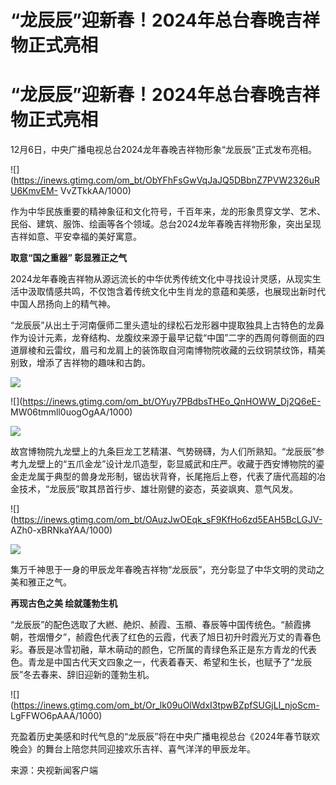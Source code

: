 # “龙辰辰”迎新春！2024年总台春晚吉祥物正式亮相

# “龙辰辰”迎新春！2024年总台春晚吉祥物正式亮相

12月6日，中央广播电视总台2024龙年春晚吉祥物形象“龙辰辰”正式发布亮相。

![](https://inews.gtimg.com/om_bt/ObYFhFsGwVqJaJQ5DBbnZ7PVW2326uRU6KmvEM-
VvZTkkAA/1000)

作为中华民族重要的精神象征和文化符号，千百年来，龙的形象贯穿文学、艺术、民俗、建筑、服饰、绘画等各个领域。总台2024龙年春晚吉祥物形象，突出呈现吉祥如意、平安幸福的美好寓意。

**取意“国之重器” 彰显雅正之气**

2024龙年春晚吉祥物从源远流长的中华优秀传统文化中寻找设计灵感，从现实生活中汲取情感共鸣，不仅饱含着传统文化中生肖龙的意蕴和美感，也展现出新时代中国人昂扬向上的精气神。

“龙辰辰”从出土于河南偃师二里头遗址的绿松石龙形器中提取独具上古特色的龙鼻作为设计元素，龙脊结构、龙腹纹来源于最早记载“中国”二字的西周何尊侧面的四道扉棱和云雷纹，眉弓和龙肩上的装饰取自河南博物院收藏的云纹铜禁纹饰，精美别致，增添了吉祥物的趣味和古韵。

![](https://inews.gtimg.com/om_bt/OhQd2n5fqbrX0EtQBFGCNhb8KVooe6VWSqu_3SouYuxgwAA/1000)

![](https://inews.gtimg.com/om_bt/OYuy7PBdbsTHEo_QnHOWW_Dj2Q6eE-
MW06tmmll0uogOgAA/1000)

![](https://inews.gtimg.com/om_bt/OZusMWBra5JfPo3cqYz80fqIH0KWiL9IYJmfsGvnhqrOQAA/1000)

故宫博物院九龙壁上的九条巨龙工艺精湛、气势磅礴，为人们所熟知。“龙辰辰”参考九龙壁上的“五爪金龙”设计龙爪造型，彰显威武和庄严。收藏于西安博物院的鎏金走龙属于典型的兽身龙形制，锯齿状背脊，长尾拖后上卷，代表了唐代高超的冶金技术，“龙辰辰”取其昂首行步、雄壮刚健的姿态，英姿飒爽、意气风发。

![](https://inews.gtimg.com/om_bt/OAuzJwOEqk_sF9KfHo6zd5EAH5BcLGJV-
AZh0-xBRNkaYAA/1000)

![](https://inews.gtimg.com/om_bt/OVp9wMF1W0IoSK1lR6FfHGwJHsvYnZcAAv25WDp6lDZD4AA/1000)

集万千神思于一身的甲辰龙年春晚吉祥物“龙辰辰”，充分彰显了中华文明的灵动之美和雅正之气。

**再现古色之美 绘就蓬勃生机**

“龙辰辰”的配色选取了大繎、赩炽、赪霞、玉頩、春辰等中国传统色。“赪霞拂朝，苍烟懵夕”，赪霞色代表了红色的云霞，代表了旭日初升时霞光万丈的青春色彩。春辰是冰雪初融，草木萌动的颜色，它所属的青绿色系正是东方青龙的代表色。青龙是中国古代天文四象之一，代表着春天、希望和生长，也赋予了“龙辰辰”冬去春来、辞旧迎新的蓬勃生机。

![](https://inews.gtimg.com/om_bt/Or_lk09uOlWdxI3tpwBZpfSUGjLl_njoScm-
LgFFWO6pAAA/1000)

充盈着历史美感和时代气息的“龙辰辰”将在中央广播电视总台《2024年春节联欢晚会》的舞台上陪您共同迎接欢乐吉祥、喜气洋洋的甲辰龙年。

来源：央视新闻客户端

